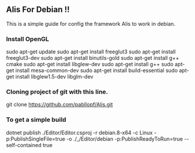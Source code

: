 ## Alis For Debian !!

This is a simple guide for config the framework Alis to work in debian.

### Install OpenGL

sudo apt-get update
sudo apt-get install freeglut3
sudo apt-get install freeglut3-dev
sudo apt-get install binutils-gold
sudo apt-get install g++ cmake
sudo apt-get install libglew-dev
sudo apt-get install g++
sudo apt-get install mesa-common-dev
sudo apt-get install build-essential
sudo apt-get install libglew1.5-dev libglm-dev 

### Cloning project of git with this line.

git clone https://github.com/pabllopf/Alis.git

### To get a simple build

dotnet publish ./Editor/Editor.csproj  -r debian.8-x64 -c Linux -p:PublishSingleFile=true -o ./_/Editor/debian -p:PublishReadyToRun=true --self-contained true
